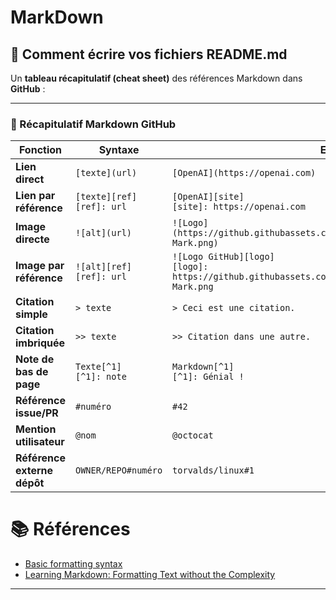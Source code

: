 # MarkDown


## :scroll: Comment écrire vos fichiers README.md


Un **tableau récapitulatif (cheat sheet)** des références Markdown dans **GitHub** :

---

### 📘 Récapitulatif Markdown GitHub

| Fonction                    | Syntaxe                        | Exemple                                                                                                       | Résultat                                                                           |
| --------------------------- | ------------------------------ | ------------------------------------------------------------------------------------------------------------- | ---------------------------------------------------------------------------------- |
| **Lien direct**             | `[texte](url)`                 | `[OpenAI](https://openai.com)`                                                                                | [OpenAI](https://openai.com)                                                       |
| **Lien par référence**      | `[texte][ref]`<br>`[ref]: url` | `[OpenAI][site]`<br>`[site]: https://openai.com`                                                              | [OpenAI][site]                                                                     |
| **Image directe**           | `![alt](url)`                  | `![Logo](https://github.githubassets.com/images/modules/logos_page/GitHub-Mark.png)`                          | ![Logo](https://github.githubassets.com/images/modules/logos_page/GitHub-Mark.png) |
| **Image par référence**     | `![alt][ref]`<br>`[ref]: url`  | `![Logo GitHub][logo]`<br>`[logo]: https://github.githubassets.com/images/modules/logos_page/GitHub-Mark.png` | ![Logo GitHub][logo]                                                               |
| **Citation simple**         | `> texte`                      | `> Ceci est une citation.`                                                                                    | > Ceci est une citation.                                                           |
| **Citation imbriquée**      | `>> texte`                     | `>> Citation dans une autre.`                                                                                 | >> Citation dans une autre.                                                        |
| **Note de bas de page**     | `Texte[^1]`<br>`[^1]: note`    | `Markdown[^1]`<br>`[^1]: Génial !`                                                                            | Markdown[^1]                                                                       |
| **Référence issue/PR**      | `#numéro`                      | `#42`                                                                                                         | #42                                                                                |
| **Mention utilisateur**     | `@nom`                         | `@octocat`                                                                                                    | @octocat                                                                           |
| **Référence externe dépôt** | `OWNER/REPO#numéro`            | `torvalds/linux#1`                                                                                            | torvalds/linux#1                                                                   |

# :books: Références

* [Basic formatting syntax][Basic formatting syntax]
* [Learning Markdown: Formatting Text without the Complexity][Learning Markdown: Formatting Text without the Complexity]

---

[Basic formatting syntax]: https://guides.github.com/features/mastering-markdown/
[Learning Markdown: Formatting Text without the Complexity]: https://www.linkedin.com/learning/learning-markdown/what-is-markdown
